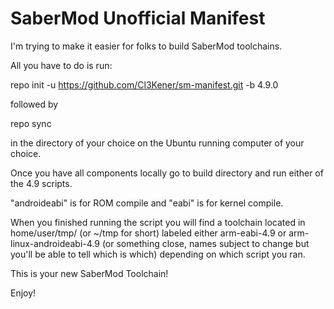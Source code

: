 SaberMod Unofficial Manifest
===========

I'm trying to make it easier for folks to build SaberMod toolchains.

All you have to do is run:

  repo init -u https://github.com/Cl3Kener/sm-manifest.git -b 4.9.0 

followed by

  repo sync

in the directory of your choice on the Ubuntu running computer of your choice.


Once you have all components locally go to build directory and run either of the 4.9 scripts.  

"androideabi" is for ROM compile and "eabi" is for kernel compile.  


When you finished running the script you will find a toolchain located in home/user/tmp/ (or ~/tmp for short) labeled either arm-eabi-4.9 or arm-linux-androideabi-4.9 (or something close, names subject to change but you'll be able to tell which is which) depending on which script you ran.

This is your new SaberMod Toolchain!

Enjoy!
